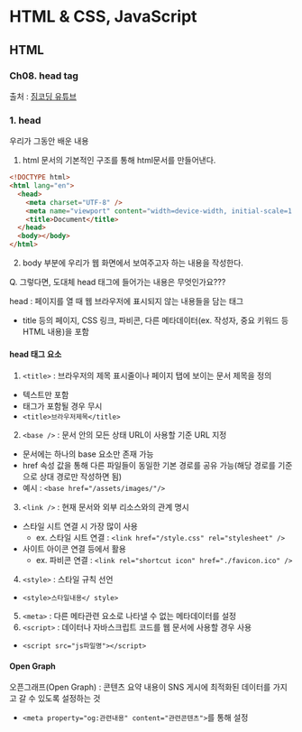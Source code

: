 # HTML & CSS, JavaScript

## HTML

### Ch08. head tag

출처 : [짐코딩 유튜브](https://www.youtube.com/playlist?list=PLlaP-jSd-nK-ponbKDjrSn3BQG9MgHSKv)

### 1. head

우리가 그동안 배운 내용

1. html 문서의 기본적인 구조를 통해 html문서를 만들어낸다.

```html
<!DOCTYPE html>
<html lang="en">
  <head>
    <meta charset="UTF-8" />
    <meta name="viewport" content="width=device-width, initial-scale=1.0" />
    <title>Document</title>
  </head>
  <body></body>
</html>
```

2. body 부분에 우리가 웹 화면에서 보여주고자 하는 내용을 작성한다.

Q. 그렇다면, 도대체 head 태그에 들어가는 내용은 무엇인가요???

head : 페이지를 열 때 웹 브라우저에 표시되지 않는 내용들을 담는 태그

- title 등의 페이지, CSS 링크, 파비콘, 다른 메타데이터(ex. 작성자, 중요 키워드 등 HTML 내용)을 포함

#### head 태그 요소

1. `<title>` : 브라우저의 제목 표시줄이나 페이지 탭에 보이는 문서 제목을 정의

- 텍스트만 포함
- 태그가 포함될 경우 무시
- `<title>브라우저제목</title>`

2. `<base />` : 문서 안의 모든 상태 URL이 사용할 기준 URL 지정

- 문서에는 하나의 base 요소만 존재 가능
- href 속성 값을 통해 다른 파일들이 동일한 기본 경로를 공유 가능(해당 경로를 기준으로 상대 경로만 작성하면 됨)
- 예시 : `<base href="/assets/images/"/>`

3. `<link />` : 현재 문서와 외부 리소스와의 관계 명시

- 스타일 시트 연결 시 가장 많이 사용
  - ex. 스타일 시트 연결 : `<link href="/style.css" rel="stylesheet" />`
- 사이트 아이콘 연결 등에서 활용
  - ex. 파비콘 연결 : `<link rel="shortcut icon" href="./favicon.ico" />`

4. `<style>` : 스타일 규칙 선언

- `<style>스타일내용</ style>`

5. `<meta>` : 다른 메타관련 요소로 나타낼 수 없는 메타데이터를 설정
6. `<script>` : 데이터나 자바스크립트 코드를 웹 문서에 사용할 경우 사용

- `<script src="js파일명"></script>`

#### Open Graph

오픈그래프(Open Graph) : 콘텐츠 요약 내용이 SNS 게시에 최적화된 데이터를 가지고 갈 수 있도록 설정하는 것

- `<meta property="og:관련내용" content="관련콘텐츠">`를 통해 설정
